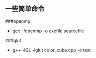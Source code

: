 一些简单命令
----


###openmp
- gcc -fopenmp -o exefile sourcefile

###glut
- g++ -lGL -lglut color_cube.cpp -o test
 

